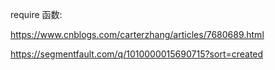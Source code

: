 require 函数:

https://www.cnblogs.com/carterzhang/articles/7680689.html

https://segmentfault.com/q/1010000015690715?sort=created